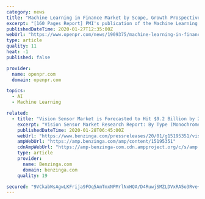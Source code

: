 ```yaml
---
category: news
title: "Machine Learning in Finance Market by Scope, Growth Prospective, Application & Forecast"
excerpt: "[160 Pages Report] PMI's publication of the Machine Learning in Finance Market-Size, Share, Trends, forecast 2030 examines the market for Machine Learning in Finance and the considerations involved in implementation. The 66-page report reviews the growing market for Machine Learning in Finance, plus the latest trends, opportunities and challenges."
publishedDateTime: 2020-01-27T12:35:00Z
webUrl: "https://www.openpr.com/news/1909375/machine-learning-in-finance-market-by-scope-growth"
type: article
quality: 11
heat: -1
published: false

provider:
  name: openpr.com
  domain: openpr.com

topics:
  - AI
  - Machine Learning

related:
  - title: "Vision Sensor Market is Forecasted to Hit $9.2 Billion by 2030: P&S Intelligence"
    excerpt: "Vision Sensor Market Research Report: By Type (Monochrome, Color), Application (Inspection, Gauging, Code Reading, Localization), Industry (Automotive, Food &"
    publishedDateTime: 2020-01-28T06:45:00Z
    webUrl: "https://www.benzinga.com/pressreleases/20/01/g15195351/vision-sensor-market-is-forecasted-to-hit-9-2-billion-by-2030-p-s-intelligence"
    ampWebUrl: "https://amp.benzinga.com/amp/content/15195351"
    cdnAmpWebUrl: "https://amp-benzinga-com.cdn.ampproject.org/c/s/amp.benzinga.com/amp/content/15195351"
    type: article
    provider:
      name: Benzinga.com
      domain: benzinga.com
    quality: 19

secured: "9VCkabWsAgwLKFrija9FOq5AmTmxNPMrlNxHQA/D4RuwjSMZLDVxRA5o3Rve+us//8Ki5hDhhGKNjoCxKwckCbNuK1vxcOe2mK+i70YVW2Rh+CZhEBNdXdyIblLzuL2Q57vN+yDr3xRgmefFL5vqCJmwjrZN4xF9filhP4KOn/n62No1+qbdwCql5e3WLeBX8rlHHTE4aw7txAFTQ7TK00vhK6RCsgGAciPebRJYhcSEIc4PJezHti0JdiZhoaWugoRdk88AM8HVz7mgMraluPacSWE9QpqNXoqzBXafoDzQ/J4SctrsJJ+WvEXtX7W0;GQzAmvitAOfgKTAx5nEmwg=="
---
```


